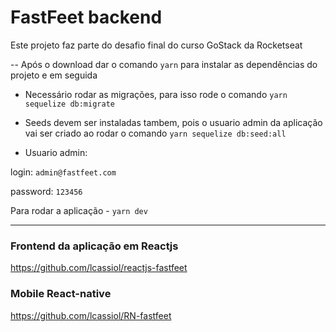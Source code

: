 <h1>FastFeet backend</h1>

Este projeto faz parte do desafio final do curso GoStack da Rocketseat


-- Após o download dar o comando `yarn` para instalar as dependências do projeto e em seguida


- Necessário rodar as migrações, para isso rode o comando
`yarn sequelize db:migrate`

- Seeds devem ser instaladas tambem, pois o usuario admin da aplicação vai ser criado ao rodar o comando
`yarn sequelize db:seed:all`

- Usuario admin: 

login: `admin@fastfeet.com`

password: `123456`


 Para rodar a aplicação - `yarn dev`


--------------------

### Frontend da aplicação em Reactjs

https://github.com/lcassiol/reactjs-fastfeet

### Mobile React-native

https://github.com/lcassiol/RN-fastfeet


